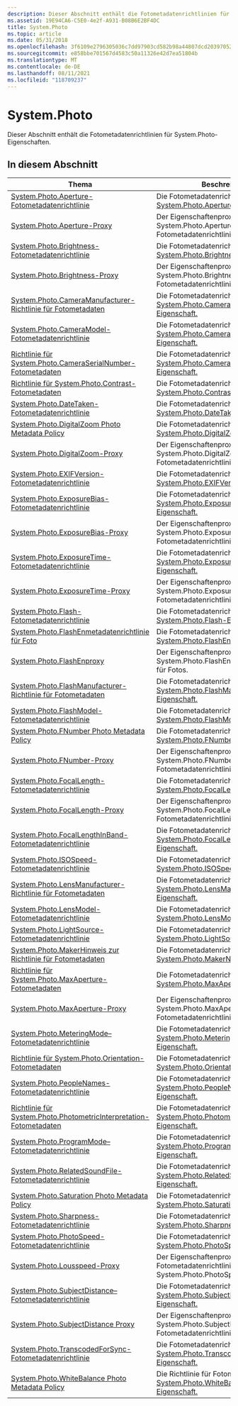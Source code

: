 ```yaml
---
description: Dieser Abschnitt enthält die Fotometadatenrichtlinien für System.Photo-Eigenschaften.
ms.assetid: 19E94CA6-C5E0-4e2f-A931-B08B6E2BF4DC
title: System.Photo
ms.topic: article
ms.date: 05/31/2018
ms.openlocfilehash: 3f6109e2796305036c7dd97903cd582b98a44807dcd20397052baac440fefee4
ms.sourcegitcommit: e858bbe701567d4583c50a11326e42d7ea51804b
ms.translationtype: MT
ms.contentlocale: de-DE
ms.lasthandoff: 08/11/2021
ms.locfileid: "118709237"
---
```

# <a name="systemphoto"></a>System.Photo

Dieser Abschnitt enthält die Fotometadatenrichtlinien für System.Photo-Eigenschaften.

## <a name="in-this-section"></a>In diesem Abschnitt



| Thema                                                                                                                                | Beschreibung                                                                                                                                                   |
|--------------------------------------------------------------------------------------------------------------------------------------|---------------------------------------------------------------------------------------------------------------------------------------------------------------|
| [System.Photo.Aperture-Fotometadatenrichtlinie](-wic-photoprop-system-photo-aperture.md)<br/>                                   | Die Fotometadatenrichtlinie für die [System.Photo.Aperture-Eigenschaft.](../properties/props-system-photo-aperture.md)<br/>                  |
| [System.Photo.Aperture-Proxy](-wic-photoprop-system-photo-aperture-proxy.md)<br/>                                             | Der Eigenschaftenproxy für die System.Photo.Aperture-Fotometadatenrichtlinie.<br/>                                                                            |
| [System.Photo.Brightness-Fotometadatenrichtlinie](-wic-photoprop-system-photo-brightness.md)<br/>                               | Die Fotometadatenrichtlinie für die [System.Photo.Brightness-Eigenschaft.](../properties/props-system-photo-aperture.md)<br/>                |
| [System.Photo.Brightness-Proxy](-wic-photoprop-system-photo-brightness-proxy.md)<br/>                                         | Der Eigenschaftenproxy für die System.Photo.Brightness-Fotometadatenrichtlinie.<br/>                                                                          |
| [System.Photo.CameraManufacturer-Richtlinie für Fotometadaten](-wic-photoprop-system-photo-cameramanufacturer.md)<br/>               | Die Fotometadatenrichtlinie für die [System.Photo.CameraManufacturer-Eigenschaft.](../properties/props-system-photo-cameramanufacturer.md)<br/>        |
| [System.Photo.CameraModel-Fotometadatenrichtlinie](-wic-photoprop-system-photo-cameramodel.md)<br/>                             | Die Fotometadatenrichtlinie für die [System.Photo.CameraModel-Eigenschaft.](../properties/props-system-photo-cameramodel.md)<br/>               |
| [Richtlinie für System.Photo.CameraSerialNumber-Fotometadaten](-wic-photoprop-system-photo-cameraserialnumber.md)<br/>               | Die Fotometadatenrichtlinie für die [System.Photo.CameraSerialNumber-Eigenschaft.](../properties/props-system-photo-cameraserialnumber.md)<br/>        |
| [Richtlinie für System.Photo.Contrast-Fotometadaten](-wic-photoprop-system-photo-contrast.md)<br/>                                   | Die Fotometadatenrichtlinie für die [System.Photo.Contrast-Eigenschaft.](../properties/props-system-photo-contrast.md)<br/>                  |
| [System.Photo.DateTaken-Fotometadatenrichtlinie](-wic-photoprop-system-photo-datetaken.md)<br/>                                 | Die Fotometadatenrichtlinie für die [System.Photo.DateTaken-Eigenschaft.](../properties/props-system-photo-datetaken.md)<br/>                 |
| [System.Photo.DigitalZoom Photo Metadata Policy](-wic-photoprop-system-photo-digitalzoom.md)<br/>                             | Die Fotometadatenrichtlinie für die [System.Photo.DigitalZoom-Eigenschaft.](../properties/props-system-photo-digitalzoom.md)<br/>               |
| [System.Photo.DigitalZoom-Proxy](-wic-photoprop-system-photo-digitalzoom-proxy.md)<br/>                                       | Der Eigenschaftenproxy für die System.Photo.DigitalZoom-Fotometadatenrichtlinie.<br/>                                                                         |
| [System.Photo.EXIFVersion-Fotometadatenrichtlinie](-wic-photoprop-system-photo-exifversion.md)<br/>                             | Die Fotometadatenrichtlinie für die [System.Photo.EXIFVersion-Eigenschaft.](../properties/props-system-photo-exifversion.md)<br/>               |
| [System.Photo.ExposureBias-Fotometadatenrichtlinie](-wic-photoprop-system-photo-exposurebias.md)<br/>                           | Die Fotometadatenrichtlinie für die [System.Photo.ExposureBias-Eigenschaft.](../properties/props-system-photo-exposurebias.md)<br/>              |
| [System.Photo.ExposureBias-Proxy](-wic-photoprop-system-photo-exposurebias-proxy.md)<br/>                                     | Der Eigenschaftenproxy für die System.Photo.ExposureBias-Fotometadatenrichtlinie.<br/>                                                                        |
| [System.Photo.ExposureTime-Fotometadatenrichtlinie](-wic-photoprop-system-photo-exposuretime.md)<br/>                           | Die Fotometadatenrichtlinie für die [System.Photo.ExposureTime-Eigenschaft.](../properties/props-system-photo-exposuretime.md)<br/>              |
| [System.Photo.ExposureTime-Proxy](-wic-photoprop-system-photo-exposuretime-proxy.md)<br/>                                     | Der Eigenschaftenproxy für die System.Photo.ExposureTime-Fotometadatenrichtlinie.<br/>                                                                        |
| [System.Photo.Flash-Fotometadatenrichtlinie](-wic-photoprop-system-photo-flash.md)<br/>                                         | Die Fotometadatenrichtlinie für die [System.Photo.Flash-Eigenschaft.](../properties/props-system-photo-exposuretime.md)<br/>                     |
| [System.Photo.FlashEnmetadatenrichtlinie für Foto](-wic-photoprop-system-photo-flashenergy.md)<br/>                             | Die Fotometadatenrichtlinie für die [System.Photo.FlashEnreal-Eigenschaft.](../properties/props-system-photo-flashenergy.md)<br/>               |
| [System.Photo.FlashEnproxy](-wic-photoprop-system-photo-flashenergy-proxy.md)<br/>                                       | Der Eigenschaftenproxy für die System.Photo.FlashEnmetadatenrichtlinie für Fotos.<br/>                                                                         |
| [System.Photo.FlashManufacturer-Richtlinie für Fotometadaten](-wic-photoprop-system-photo-flashmanufacturer.md)<br/>                 | Die Fotometadatenrichtlinie für die [System.Photo.FlashManufacturer-Eigenschaft.](../properties/props-system-photo-flashmanufacturer.md)<br/>         |
| [System.Photo.FlashModel-Fotometadatenrichtlinie](-wic-photoprop-system-photo-flashmodel.md)<br/>                               | Die Fotometadatenrichtlinie für die [System.Photo.FlashModel-Eigenschaft.](../properties/props-system-photo-flashmodel.md)<br/>                |
| [System.Photo.FNumber Photo Metadata Policy](-wic-photoprop-system-photo-fnumber.md)<br/>                                     | Die Fotometadatenrichtlinie für die [System.Photo.FNumber-Eigenschaft.](../properties/props-system-photo-fnumber.md)<br/>                   |
| [System.Photo.FNumber-Proxy](-wic-photoprop-system-photo-fnumber-proxy.md)<br/>                                               | Der Eigenschaftenproxy für die System.Photo.FNumber-Fotometadatenrichtlinie.<br/>                                                                             |
| [System.Photo.FocalLength-Fotometadatenrichtlinie](-wic-photoprop-system-photo-focallength.md)<br/>                             | Die Fotometadatenrichtlinie für die [System.Photo.FocalLength-Eigenschaft.](../properties/props-system-photo-focallength.md)<br/>               |
| [System.Photo.FocalLength-Proxy](-wic-photoprop-system-photo-focallength-proxy.md)<br/>                                       | Der Eigenschaftenproxy für die System.Photo.FocalLength-Fotometadatenrichtlinie.<br/>                                                                         |
| [System.Photo.FocalLengthInBand-Fotometadatenrichtlinie](-wic-photoprop-system-photo-focallengthinfilm.md)<br/>                 | Die Fotometadatenrichtlinie für die [System.Photo.FocalLengthInMeta-Eigenschaft.](../properties/props-system-photo-focallengthinfilm.md)<br/>         |
| [System.Photo.ISOSpeed-Fotometadatenrichtlinie](-wic-photoprop-system-photo-isospeed.md)<br/>                                   | Die Fotometadatenrichtlinie für die [System.Photo.ISOSpeed-Eigenschaft.](../properties/props-system-photo-focallengthinfilm.md)<br/>                  |
| [System.Photo.LensManufacturer-Richtlinie für Fotometadaten](-wic-photoprop-system-photo-lensmanufacturer.md)<br/>                   | Die Fotometadatenrichtlinie für die [System.Photo.LensManufacturer-Eigenschaft.](../properties/props-system-photo-lensmanufacturer.md)<br/>          |
| [System.Photo.LensModel-Fotometadatenrichtlinie](-wic-photoprop-system-photo-lensmodel.md)<br/>                                 | Die Fotometadatenrichtlinie für die [System.Photo.LensModel-Eigenschaft.](../properties/props-system-photo-lensmodel.md)<br/>                 |
| [System.Photo.LightSource-Fotometadatenrichtlinie](-wic-photoprop-system-photo-lightsource.md)<br/>                             | Die Fotometadatenrichtlinie für die [System.Photo.LightSource-Eigenschaft.](../properties/props-system-photo-lightsource.md)<br/>               |
| [System.Photo.MakerHinweis zur Richtlinie für Fotometadaten](-wic-photoprop-system-photo-makernote.md)<br/>                                 | Die Fotometadatenrichtlinie für die [System.Photo.MakerNote-Eigenschaft.](../properties/props-system-photo-makernote.md)<br/>                 |
| [Richtlinie für System.Photo.MaxAperture-Fotometadaten](-wic-photoprop-system-photo-maxaperture.md)<br/>                             | Die Fotometadatenrichtlinie für die [System.Photo.MaxAperture-Eigenschaft.](../properties/props-system-photo-maxaperture.md)<br/>               |
| [System.Photo.MaxAperture-Proxy](-wic-photoprop-system-photo-maxaperture-proxy.md)<br/>                                       | Der Eigenschaftenproxy für die System.Photo.MaxAperture-Fotometadatenrichtlinie.<br/>                                                                         |
| [System.Photo.MeteringMode–Fotometadatenrichtlinie](-wic-photoprop-system-photo-meteringmode.md)<br/>                           | Die Fotometadatenrichtlinie für die [System.Photo.MeteringMode-Eigenschaft.](../properties/props-system-photo-meteringmode.md)<br/>              |
| [Richtlinie für System.Photo.Orientation-Fotometadaten](-wic-photoprop-system-photo-orientation.md)<br/>                             | Die Fotometadatenrichtlinie für die [System.Photo.Orientation-Eigenschaft.](../properties/props-system-photo-meteringmode.md)<br/>               |
| [System.Photo.PeopleNames-Fotometadatenrichtlinie](-wic-photoprop-system-photo-peoplenames.md)<br/>                             | Die Fotometadatenrichtlinie für die [System.Photo.PeopleNames-Eigenschaft.](../properties/props-system-photo-peoplenames.md)<br/>               |
| [Richtlinie für System.Photo.PhotometricInterpretation-Fotometadaten](-wic-photoprop-system-photo-photometricinterpretation.md)<br/> | Die Fotometadatenrichtlinie für die [System.Photo.PhotometricInterpretation-Eigenschaft.](../properties/props-system-photo-photometricinterpretation.md)<br/> |
| [System.Photo.ProgramMode–Fotometadatenrichtlinie](-wic-photoprop-system-photo-programmode.md)<br/>                             | Die Fotometadatenrichtlinie für die [System.Photo.ProgramMode-Eigenschaft.](../properties/props-system-photo-programmode.md)<br/>               |
| [System.Photo.RelatedSoundFile-Fotometadatenrichtlinie](-wic-photoprop-system-photo-relatedsoundfile.md)<br/>                   | Die Fotometadatenrichtlinie für die [System.Photo.RelatedSoundFile-Eigenschaft.](../properties/props-system-photo-relatedsoundfile.md)<br/>          |
| [System.Photo.Saturation Photo Metadata Policy](-wic-photoprop-system-photo-saturation.md)<br/>                               | Die Fotometadatenrichtlinie für die [System.Photo.Saturation-Eigenschaft.](../properties/props-system-photo-saturation.md)<br/>                |
| [System.Photo.Sharpness-Fotometadatenrichtlinie](-wic-photoprop-system-photo-sharpness.md)<br/>                                 | Die Fotometadatenrichtlinie für die [System.Photo.Sharpness-Eigenschaft.](../properties/props-system-photo-sharpness.md)<br/>                 |
| [System.Photo.PhotoSpeed-Fotometadatenrichtlinie](-wic-photoprop-system-photo-shutterspeed.md)<br/>                           | Die Fotometadatenrichtlinie für die [System.Photo.PhotoSpeed-Eigenschaft.](../properties/props-system-photo-shutterspeed.md)<br/>              |
| [System.Photo.Lousspeed-Proxy](-wic-photoprop-system-photo-shutterspeed-proxy.md)<br/>                                     | Der Eigenschaftenproxy für die Fotometadatenrichtlinie System.Photo.PhotoSpeed.<br/>                                                                        |
| [System.Photo.SubjectDistance–Fotometadatenrichtlinie](-wic-photoprop-system-photo-subjectdistance.md)<br/>                     | Die Fotometadatenrichtlinie für die [System.Photo.SubjectDistance-Eigenschaft.](../properties/props-system-photo-subjectdistance.md)<br/>           |
| [System.Photo.SubjectDistance Proxy](-wic-photoprop-system-photo-subjectdistance-proxy.md)<br/>                               | Der Eigenschaftenproxy für die System.Photo.SubjectDistance-Fotometadatenrichtlinie.<br/>                                                                     |
| [System.Photo.TranscodedForSync-Fotometadatenrichtlinie](-wic-photoprop-system-photo-transcodedforsync.md)<br/>                 | Die Fotometadatenrichtlinie für die [System.Photo.TranscodedForSync-Eigenschaft.](../properties/props-system-photo-transcodedforsync.md)<br/>         |
| [System.Photo.WhiteBalance Photo Metadata Policy](-wic-photoprop-system-photo-whitebalance.md)<br/>                           | Die Richtlinie für Fotometadaten für die [System.Photo.WhiteBalance-Eigenschaft.](../properties/props-system-photo-whitebalance.md)<br/>              |



 

 

 
